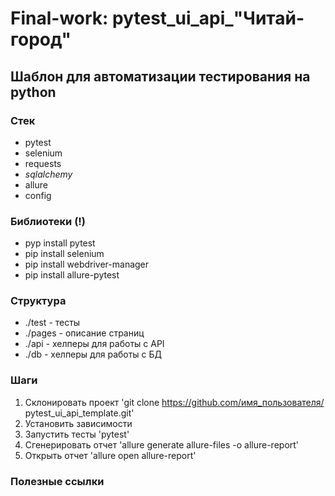 # Final-work: pytest_ui_api_"Читай-город"

## Шаблон для автоматизации тестирования на python

### Стек
- pytest
- selenium
- requests
- _sqlalchemy_
- allure
- config

### Библиотеки (!)
- pyp install pytest
- pip install selenium
- pip install webdriver-manager
- pip install allure-pytest

### Структура
- ./test - тесты
- ./pages - описание страниц
- ./api - хелперы для работы с API
- ./db - хелперы для работы с БД

### Шаги

1. Склонировать проект 'git clone https://github.com/имя_пользователя/
   pytest_ui_api_template.git'
2. Установить зависимости
3. Запустить тесты 'pytest'
4. Сгенерировать отчет 'allure generate allure-files -o allure-report'
5. Открыть отчет 'allure open allure-report'

### Полезные ссылки
